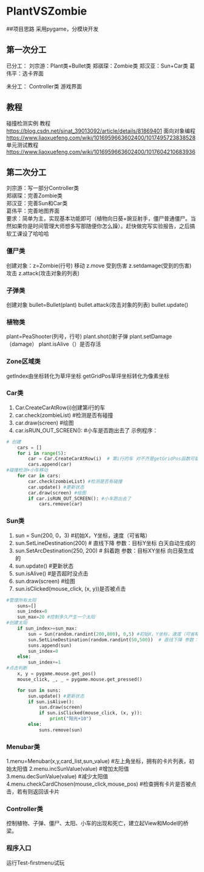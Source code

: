 # PlantVSZombie
##项目思路
采用pygame，分模块开发
## 第一次分工
已分工：
刘宗游：Plant类+Bullet类
郑祺琛：Zombie类
郑汉亚：Sun+Car类
葛伟平：选卡界面

未分工：
Controller类
游戏界面

## 教程
 碰撞检测实例 教程 https://blog.csdn.net/sinat_39013092/article/details/81869401
 面向对象编程 https://www.liaoxuefeng.com/wiki/1016959663602400/1017495723838528
 单元测试教程 https://www.liaoxuefeng.com/wiki/1016959663602400/1017604210683936

## 第二次分工
刘宗游：写一部分Controller类   
郑祺琛：完善Zombie类  
郑汉亚：完善Sun和Car类  
葛伟平：完善地图界面  
要求：简单为主，实现基本功能即可（植物向日葵+豌豆射手，僵尸普通僵尸。当然如果你是时间管理大师想多写那随便你怎么躁）。赶快做完写实验报告，之后搞软工课设了哈哈哈

### 僵尸类
创建对象：z=Zombie(行号)
移动 z.move
受到伤害 z.setdamage(受到的伤害)
攻击 z.attack(攻击对象的列表)
### 子弹类
创建对象 bullet=Bullet(plant)
bullet.attack(攻击对象的列表)
bullet.update()

### 植物类
plant=PeaShooter(列号，行号)
plant.shot()射子弹
plant.setDamage（damage）
plant.isAlive（）是否存活

### Zone区域类
getIndex由坐标转化为草坪坐标
getGridPos草坪坐标转化为像素坐标

### Car类
1. Car.CreateCarAtRow(i)创建第i行的车
2. car.check(zombieList) #检测是否有碰撞
3. car.draw(screen) #绘图
4. car.isRUN_OUT_SCREEN(): #小车是否跑出去了
示例程序：

```python
# 创建
    cars = []
    for i in range(5):
        car = Car.CreateCarAtRow(i)  # 第i行的车 对不齐是getGridPos函数可能有点问题
        cars.append(car)
#碰撞检测+小车移动
    for car in cars:
        car.check(zombieList) #检测是否有碰撞
        car.update() #更新状态
        car.draw(screen) #绘图
        if car.isRUN_OUT_SCREEN(): #小车跑出去了
            cars.remove(car)
```
### Sun类
1. sun = Sun(200, 0，3) #初始X，Y坐标，速度（可省略）
2. sun.SetLineDestination(200)  # 直线下降 参数：目标Y坐标 白天自动生成的
3. sun.SetArcDestination(250, 200)  # 斜着跑 参数：目标XY坐标 向日葵生成的
4. sun.update() #更新状态
5. sun.isAlive() #是否超时没点击
6. sun.draw(screen) #绘图
7. sun.isClicked(mouse_click, (x, y))是否被点击
```python
#管理所有太阳
    suns=[]
    sun_index=0
    sun_max=20 #控制多久产生一个太阳
#创建太阳
    if sun_index>=sun_max:
        sun = Sun(random.randint(200,800), 0,5) #初始X，Y坐标，速度（可省略）
        sun.SetLineDestination(random.randint(50,500))  # 直线下降 参数：目标Y坐标 白天自动生成的
        suns.append(sun)
        sun_index=0
    else:
        sun_index+=1
#点击判断
    x, y = pygame.mouse.get_pos()
    mouse_click, _, _ = pygame.mouse.get_pressed()

    for sun in suns:
        sun.update() #更新状态
        if sun.isAlive():
            sun.draw(screen)
            if sun.isClicked(mouse_click, (x, y)):
                print("阳光+10")
        else:
            suns.remove(sun)
```
### Menubar类
 1.menu=Menubar(x,y,card_list,sun_value) #左上角坐标，拥有的卡片列表，初始太阳值
 2.menu.incSunValue(value) #增加太阳值
 3.menu.decSunValue(value) #减少太阳值
 4.menu.checkCardChosen(mouse_click,mouse_pos) #检查拥有卡片是否被点击，若有则返回该卡片

### Controller类
控制植物、子弹、僵尸、太阳、小车的出现和死亡，建立起View和Model的桥梁。

### 程序入口
运行Test-firstmenu试玩
